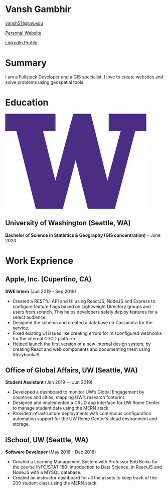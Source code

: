 # Vansh Gambhir

vansh511@uw.edu

[Personal Website](http://www.vansh.dev)

[LinkedIn Profile](http://www.linkedin.com/in/vanshgambhir)

# Summary

I am a Fullstack Developer and a GIS specialist. I love to create websites and solve problems using geospatial tools.

# Education

![UW Purple Logo](uw-logo.png)

## University of Washington (Seattle, WA)

**Bachelor of Science in Statistics & Geography (GIS concentration)** - June 2020

# Work Exprience

## Apple, Inc. (Cupertino, CA)

**SWE Intern** (Jun 2019 - Sep 2019)

- Created a RESTful API and UI using ReactJS, NodeJS and Express to configure
  feature flags based on Lightweight Directory groups and users from scratch. This
  helps developers safely deploy features for a select audience.
- Designed the schema and created a database on Cassandra for the service.
- Fixed existing UI issues like creating errors for misconfigured webhooks for the internal CI/CD platform.
- Helped launch the first version of a new internal design system, by creating React and
  web components and documenting them using StorybookJS.

## Office of Global Affairs, UW (Seattle, WA)

**Student Assistant** (Jan 2019 — Jun 2019)

- Developed a dashboard to monitor UW’s Global Engagement by countries and cities,
  mapping UW’s research footprint.
- Designed and implemented a CRUD app interface for UW Rome Center to manage
  student data using the MERN stack.
- Provided infrastructure deployments with continuous configuration automation support for the UW Rome Center’s cloud environment and storage.

## iSchool, UW (Seattle, WA)

**Software Developer** (May 2018 - Dec 2018)

- Created a Learning Management System with Professor Bob Boiko for the course INFO/STAT 180: Introduction to Data Science, in ReactJS and NodeJS with a MYSQL
  database.
- Created an instructor dashboard for all the assets to keep track of the 200 student
  class using the MERN stack.
